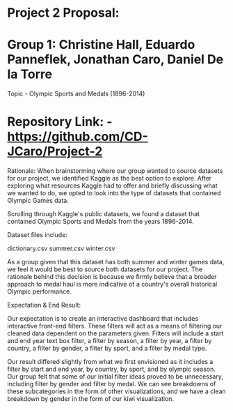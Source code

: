 # Project 2 Proposal:
# Group 1: Christine Hall, Eduardo Panneflek, Jonathan Caro, Daniel De la Torre

Topic - Olympic Sports and Medals (1896-2014)  

# Repository Link: - https://github.com/CD-JCaro/Project-2

Rationale: 
When brainstorming where our group wanted to source datasets for our project, we identified Kaggle as the best option to explore. After exploring what resources Kaggle had to offer and briefly discussing what we wanted to do, we opted to look into the type of datasets that contained Olympic Games data.  

Scrolling through Kaggle's public datasets, we found a dataset that contained Olympic Sports and Medals from the years 1896-2014. 

Dataset files include: 

dictionary.csv
summer.csv
winter.csv 

As a group given that this dataset has both summer and winter games data, we feel it would be best to source both datasets for our project. The rationale behind this decision is because we firmly believe that a broader approach to medal haul is more indicative of a country's overall historical Olympic performance. 

Expectation & End Result: 

Our expectation is to create an interactive dashboard that includes interactive front-end filters. These filters will act as a means of filtering our cleaned data dependent on the parameters given. Filters will include a start and end year text box filter, a filter by season, a filter by year, a filter by country, a filter by gender, a filter by sport, and a filter by medal type.

Our result differed slightly from what we first envisioned as it includes a filter by start and end year, by country, by sport, and by olympic season. Our group felt that some of our initial filter ideas proved to be unnecessary, including filter by gender and filter by medal. We can see breakdowns of these subcategories in the form of other visualizations, and we have a clean breakdown by gender in the form of our kiwi visualization. 
